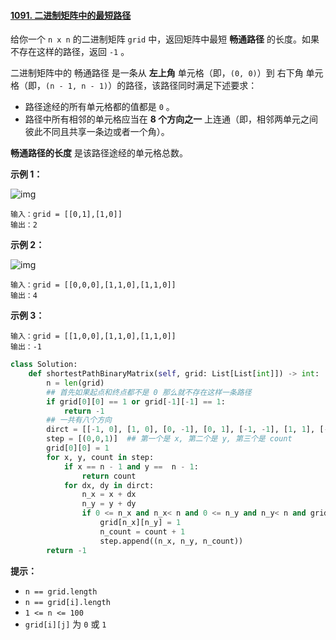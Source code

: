 #### [1091. 二进制矩阵中的最短路径](https://leetcode.cn/problems/shortest-path-in-binary-matrix/)

给你一个 `n x n` 的二进制矩阵 `grid` 中，返回矩阵中最短 **畅通路径** 的长度。如果不存在这样的路径，返回 `-1` 。

二进制矩阵中的 畅通路径 是一条从 **左上角** 单元格（即，`(0, 0)`）到 右下角 单元格（即，`(n - 1, n - 1)`）的路径，该路径同时满足下述要求：

- 路径途经的所有单元格都的值都是 `0` 。
- 路径中所有相邻的单元格应当在 **8 个方向之一** 上连通（即，相邻两单元之间彼此不同且共享一条边或者一个角）。

**畅通路径的长度** 是该路径途经的单元格总数。

 

**示例 1：**

![img](https://assets.leetcode.com/uploads/2021/02/18/example1_1.png)

```
输入：grid = [[0,1],[1,0]]
输出：2
```

**示例 2：**

![img](https://assets.leetcode.com/uploads/2021/02/18/example2_1.png)

```
输入：grid = [[0,0,0],[1,1,0],[1,1,0]]
输出：4
```

**示例 3：**

```
输入：grid = [[1,0,0],[1,1,0],[1,1,0]]
输出：-1
```

 



~~~python
class Solution:
    def shortestPathBinaryMatrix(self, grid: List[List[int]]) -> int:
        n = len(grid)
        ## 首先如果起点和终点都不是 0 那么就不存在这样一条路径
        if grid[0][0] == 1 or grid[-1][-1] == 1:
            return -1
        ## 一共有八个方向
        dirct = [[-1, 0], [1, 0], [0, -1], [0, 1], [-1, -1], [1, 1], [-1, 1], [1, -1]]
        step = [(0,0,1)]  ## 第一个是 x, 第二个是 y, 第三个是 count
        grid[0][0] = 1
        for x, y, count in step:
            if x == n - 1 and y ==  n - 1:
                return count
            for dx, dy in dirct:
                n_x = x + dx
                n_y = y + dy
                if 0 <= n_x and n_x< n and 0 <= n_y and n_y< n and grid[n_x][n_y] == 0:
                    grid[n_x][n_y] = 1
                    n_count = count + 1
                    step.append((n_x, n_y, n_count))
        return -1
~~~



**提示：**

- `n == grid.length`
- `n == grid[i].length`
- `1 <= n <= 100`
- `grid[i][j]` 为 `0` 或 `1`